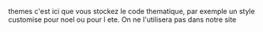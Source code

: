 themes c'est ici que vous stockez le code thematique, par exemple un style customise pour noel ou pour l ete. On ne l'utilisera pas dans notre site
